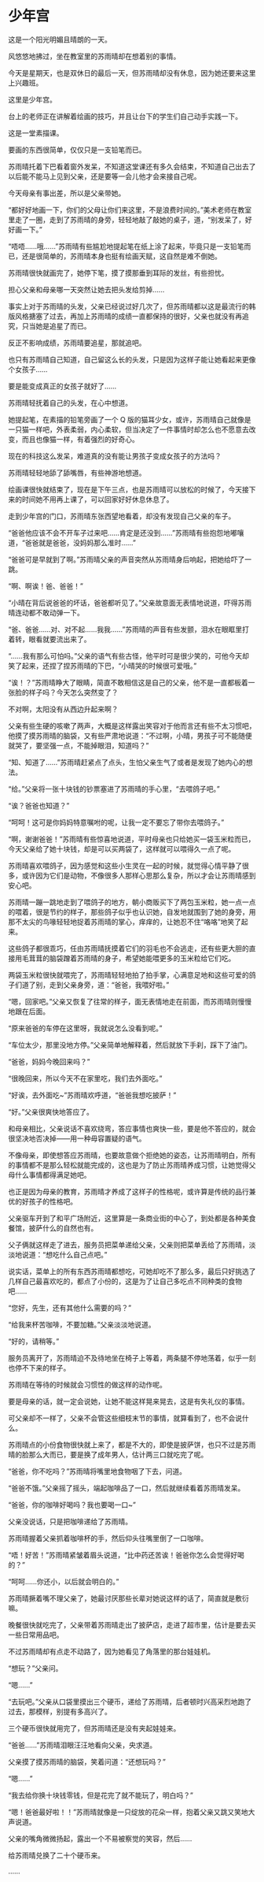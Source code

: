 # 少年宫

这是一个阳光明媚且晴朗的一天。

风悠悠地拂过，坐在教室里的苏雨晴却在想着别的事情。

今天是星期天，也是双休日的最后一天，但苏雨晴却没有休息，因为她还要来这里上兴趣班。

这里是少年宫。

台上的老师正在讲解着绘画的技巧，并且让台下的学生们自己动手实践一下。

这是一堂素描课。

要画的东西很简单，仅仅只是一支铅笔而已。

苏雨晴托着下巴看着窗外发呆，不知道这堂课还有多久会结束，不知道自己出去了以后能不能马上见到父亲，还是要等一会儿他才会来接自己呢。

今天母亲有事出差，所以是父亲带她。

“都好好地画一下，你们的父母让你们来这里，不是浪费时间的。”美术老师在教室里走了一圈，走到了苏雨晴的身旁，轻轻地敲了敲她的桌子，道，“别发呆了，好好画一下。”

“唔唔……哦……”苏雨晴有些尴尬地提起笔在纸上涂了起来，毕竟只是一支铅笔而已，还是很简单的，苏雨晴本身也挺有绘画天赋，这自然是难不倒她。

苏雨晴很快就画完了，她停下笔，摸了摸那垂到耳际的发丝，有些担忧。

担心父亲和母亲哪一天突然让她去把头发给剪掉……

事实上对于苏雨晴的头发，父亲已经说过好几次了，但苏雨晴都以这是最流行的韩版风格搪塞了过去，再加上苏雨晴的成绩一直都保持的很好，父亲也就没有再追究，只当她是追星了而已。

反正不影响成绩，苏雨晴要追星，那就追吧。

也只有苏雨晴自己知道，自己留这么长的头发，只是因为这样子能让她看起来更像个女孩子……

要是能变成真正的女孩子就好了……

苏雨晴轻抚着自己的头发，在心中想道。

她提起笔，在素描的铅笔旁画了一个 Q 版的猫耳少女，或许，苏雨晴自己就像是一只猫一样吧，外表柔弱，内心柔软，但当决定了一件事情时却怎么也不愿意去改变，而且也像猫一样，有着强烈的好奇心。

现在的科技这么发呆，难道真的没有能让男孩子变成女孩子的方法吗？

苏雨晴轻轻地舔了舔嘴唇，有些神游地想道。

绘画课很快就结束了，现在是下午三点，也是苏雨晴可以放松的时候了，今天接下来的时间她不用再上课了，可以回家好好休息休息了。

走到少年宫的门口，苏雨晴东张西望地看着，却没有发现自己父亲的车子。

“爸爸他应该不会不开车子过来吧……肯定是还没到……”苏雨晴有些抱怨地嘟嚷道，“爸爸就是爸爸，没妈妈那么准时……”

“爸爸可是早就到了啊。”苏雨晴父亲的声音突然从苏雨晴身后响起，把她给吓了一跳。

“啊、啊诶！爸、爸爸！”

“小晴在背后说爸爸的坏话，爸爸都听见了。”父亲故意面无表情地说道，吓得苏雨晴连动都不敢动弹一下。

“爸、爸爸……对、对不起……我我……”苏雨晴的声音有些发颤，泪水在眼眶里打着转，眼看就要流出来了。

“……我有那么可怕吗。”父亲的语气有些古怪，他平时可是很少笑的，可他今天却笑了起来，还捏了捏苏雨晴的下巴，“小晴哭的时候很可爱哦。”

“诶！？”苏雨晴睁大了眼睛，简直不敢相信这是自己的父亲，他不是一直都板着一张脸的样子吗？今天怎么突然变了？

不对啊，太阳没有从西边升起来啊？

父亲有些生硬的咳嗽了两声，大概是这样露出笑容对于他而言还有些不太习惯吧，他摸了摸苏雨晴的脑袋，又有些严肃地说道：“不过啊，小晴，男孩子可不能随便就哭了，要坚强一点，不能掉眼泪，知道吗？”

“知、知道了……”苏雨晴赶紧点了点头，生怕父亲生气了或者是发现了她内心的想法。

“给。”父亲将一张十块钱的钞票塞进了苏雨晴的手心里，“去喂鸽子吧。”

“诶？爸爸也知道？”

“呵呵！这可是你妈妈特意嘱咐的呢，让我一定不要忘了带你去喂鸽子。”

“啊，谢谢爸爸！”苏雨晴有些惊喜地说道，平时母亲也只给她买一袋玉米粒而已，今天父亲给了她十块钱，却是可以买两袋了，这样就可以喂得久一点了呢。

苏雨晴喜欢喂鸽子，因为感觉和这些小生灵在一起的时候，就觉得心情平静了很多，或许因为它们是动物，不像很多人那样心思那么复杂，所以才会让苏雨晴感到安心吧。

苏雨晴一蹦一跳地走到了喂鸽子的地方，朝小商贩买下了两包玉米粒，她一点一点的喂着，很是节约的样子，那些鸽子似乎也认识她，自发地就围到了她的身旁，用那不太尖的鸟喙轻轻地捉着苏雨晴的掌心，痒痒的，让她忍不住“咯咯”地笑了起来。

这些鸽子都很乖巧，任由苏雨晴抚摸着它们的羽毛也不会逃走，还有些更大胆的直接用毛茸茸的脑袋蹭着苏雨晴的身子，希望她能喂更多的玉米粒给它们吃。

两袋玉米粒很快就喂完了，苏雨晴轻轻地拍了拍手掌，心满意足地和这些可爱的鸽子们道了别，走到父亲身旁，道：“爸爸，我喂好啦。”

“嗯，回家吧。”父亲又恢复了往常的样子，面无表情地走在前面，而苏雨晴则慢慢地跟在后面。

“原来爸爸的车停在这里呀，我就说怎么没看到呢。”

“车位太少，那里没地方停。”父亲简单地解释着，然后就放下手刹，踩下了油门。

“爸爸，妈妈今晚回来吗？”

“很晚回来，所以今天不在家里吃，我们去外面吃。”

“好诶，去外面吃~”苏雨晴欢呼道，“爸爸我想吃披萨！”

“好。”父亲很爽快地答应了。

和母亲相比，父亲说话不喜欢绕弯，答应事情也爽快一些，要是他不答应的，就会很坚决地否决掉——用一种毋容置疑的语气。

不像母亲，即使想答应苏雨晴，也要故意做个拒绝她的姿态，让苏雨晴明白，所有的事情都不是那么轻松就能完成的，这也是为了防止苏雨晴养成习惯，让她觉得父母什么事情都得满足她吧。

也正是因为母亲的教育，苏雨晴才养成了这样子的性格呢，或许算是传统的品行兼优的好孩子的性格吧。

父亲驱车开到了和平广场附近，这里算是一条商业街的中心了，到处都是各种美食餐馆，披萨什么的自然也有。

父子俩就这样走了进去，服务员把菜单递给父亲，父亲则把菜单丢给了苏雨晴，淡淡地说道：“想吃什么自己点吧。”

说实话，菜单上的所有东西苏雨晴都想吃，可她却吃不了那么多，最后只好挑选了几样自己最喜欢吃的，都点了小份的，这是为了让自己多吃点不同种类的食物吧……

“您好，先生，还有其他什么需要的吗？”

“给我来杯苦咖啡，不要加糖。”父亲淡淡地说道。

“好的，请稍等。”

服务员离开了，苏雨晴迫不及待地坐在椅子上等着，两条腿不停地荡着，似乎一刻也停不下来的样子。

苏雨晴在等待的时候就会习惯性的做这样的动作呢。

要是母亲的话，就一定会说她，让她不能这样晃来晃去，这是有失礼仪的事情。

可父亲却不一样了，父亲不会管这些细枝末节的事情，就算看到了，也不会说什么。

苏雨晴点的小份食物很快就上来了，都是不大的，即使是披萨饼，也只不过是苏雨晴的脸那么大而已，要是换了成年男人，估计两三口就吃完了呢。

“爸爸，你不吃吗？”苏雨晴将嘴里地食物咽了下去，问道。

“爸爸不饿。”父亲摇了摇头，端起咖啡品了一口，然后就继续看着苏雨晴发呆。

“爸爸，你的咖啡好喝吗？我也要喝一口~”

父亲没说话，只是把咖啡递给了苏雨晴。

苏雨晴握着父亲抓着咖啡杯的手，然后仰头往嘴里倒了一口咖啡。

“唔！好苦！”苏雨晴紧皱着眉头说道，“比中药还苦诶！爸爸你怎么会觉得好喝的？”

“呵呵……你还小，以后就会明白的。”

苏雨晴撅着嘴不理父亲了，她最讨厌那些长辈对她说这样的话了，简直就是敷衍嘛。

晚餐很快就吃完了，父亲带着苏雨晴走出了披萨店，走进了超市里，估计是要去买一些日常用品吧。

不过苏雨晴却有点走不动路了，因为她看见了角落里的那台娃娃机。

“想玩？”父亲问。

“嗯……”

“去玩吧。”父亲从口袋里摸出三个硬币，递给了苏雨晴，后者顿时兴高采烈地跑了过去，那模样，别提有多高兴了。

三个硬币很快就用完了，但苏雨晴还是没有夹起娃娃来。

“爸爸……”苏雨晴泪眼汪汪地看向父亲，央求道。

父亲摸了摸苏雨晴的脑袋，笑着问道：“还想玩吗？”

“嗯……”

“我去给你换十块钱零钱，但是花完了就不能玩了，明白吗？”

“嗯！爸爸最好啦！！”苏雨晴就像是一只绽放的花朵一样，抱着父亲又跳又笑地大声说道。

父亲的嘴角微微扬起，露出一个不易被察觉的笑容，然后……

给苏雨晴兑换了二十个硬币来。

……
